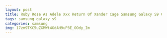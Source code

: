 ```yaml
---
layout: post
title: Ruby Rose As Adele Xxx Return Of Xander Cage Samsung Galaxy S9 Case
tags: samsung galaxy s9
categories: samsung
img: 17zm9TKC5uZXMWt4GdAH9uP3E_OOdy_Im
---
```

